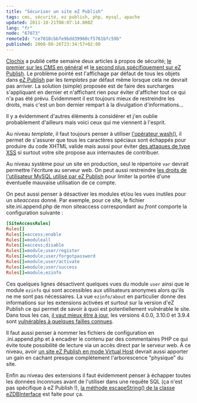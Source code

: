 ```yaml
---
title: "Sécuriser un site eZ Publish"
tags: cms, sécurité, ez publish, php, mysql, apache
updated: 2011-10-21T08:07:14.000Z
lang: "fr"
node: "67073"
remoteId: "ce7018cbbfe9bdd39960cf5761bfc59b"
published: 2008-08-26T23:34:57+02:00
---
```


[Clochix](http://www.clochix.net) a publié cette semaine deux articles à propos de sécurité; [le premier sur les <abbr title="Content Management System">CMS</abbr>  en général](http://www.clochix.net/post/2008/08/13/Et-si-on-s-interressait-a-la-securite-des-CMS) et [le second plus spécifiquement sur eZ Publish](http://www.clochix.net/post/2008/08/20/Astuce-pour-securiser-l-affichage-d-un-site-eZ-Publish). Le problème pointé est l'affichage par défaut de tous les objets dans [eZ Publish](/tag/ez-publish) par les *templates* par défaut même lorsque cela ne devrait pas arriver. La solution (simple) proposée est de faire des surcharges s'appliquant en dernier et n'affichant rien pour éviter d'afficher tout ce qui n'a pas été prévu. Évidemment il est toujours mieux de restreindre les droits, mais c'est un bon dernier rempart à la divulgation d'informations...


Il y a évidemment d'autres éléments à considérer et j'en oublie probablement d'ailleurs mais voici ceux qui me viennent à l'esprit.


Au niveau *template*, il faut toujours penser à utiliser [l'opérateur wash()](http://ez.no/doc/ez_publish/technical_manual/4_0/reference/template_operators/strings/wash), il permet de s'assurer que tous les caractères spéciaux sont échappés pour produire du code XHTML valide mais aussi pour éviter [des attaques de type <abbr title="Cross Site Scripting">XSS</abbr>](http://fr.wikipedia.org/wiki/Cross_site_scripting) si surtout votre site propose aux internautes de contribuer.


Au niveau système pour un site en production, seul le répertoire <code>var</code>
 devrait permettre l'écriture au serveur web. On peut aussi restreindre [les droits de l'utilisateur MySQL utilisé par eZ Publish](/post/droits-necessaires-dans-mysql-pour-ez-publish) pour limiter la portée d'une éventuelle mauvaise utilisation de ce compte.


On peut aussi penser à désactiver les modules et/ou les vues inutiles pour un *siteaccess* donné. Par exemple, pour ce site, le fichier site.ini.append.php de mon siteaccess correspondant au *front* comporte la configuration suivante :

``` ini
[SiteAccessRules]
Rules[]
Rules[]=access;enable
Rules[]=moduleall
Rules[]=access;disable
Rules[]=module;user/register
Rules[]=module;user/forgotpassword
Rules[]=module;user/activate
Rules[]=module;user/success
Rules[]=module;ezinfo
```


Ces quelques lignes désactivent quelques vues du module <code>user</code>
 ainsi que le module <code>ezinfo</code>
 qui sont accessibles aux utilisateurs anonymes alors qu'ils ne me sont pas nécessaires. La vue <code>ezinfo/about</code>
 en particulier donne des informations sur les extensions activées et surtout sur la version d'eZ Publish ce qui permet de savoir à quoi est potentiellement vulnérable le site. Dans tous les cas, [il vaut mieux être à jour](/post/upgrade-to-ez-publish-4-0-1), les versions 4.0.0, 3.10.0 et 3.9.4 sont [vulnérables à quelques failles connues](http://ez.no/developer/security/security_advisories).


Il faut aussi penser à nommer les fichiers de configuration en .ini.append.php et à encadrer le contenu par des commentaires PHP ce qui évite toute possibilité de lecture via un accès direct par le serveur web. À ce niveau, avoir [un site eZ Publish en mode Virtual Host](http://ez.no/doc/ez_publish/technical_manual/4_0/installation/virtual_host_setup) devrait aussi apporter un gain en cachant presque complètement l'arborescence &quot;physique&quot; du site.


Enfin au niveau des extensions il faut évidemment penser à échapper toutes les données inconnues avant de l'utiliser dans une requête SQL (ça n'est pas spécifique à eZ Publish !), [la méthode escapeString() de la classe eZDBInterface](http://pubsvn.ez.no/doxygen/4.0/html/classeZDBInterface.html#743e3da0d8f956262e551b3da9fb3591) est faite pour ça.

